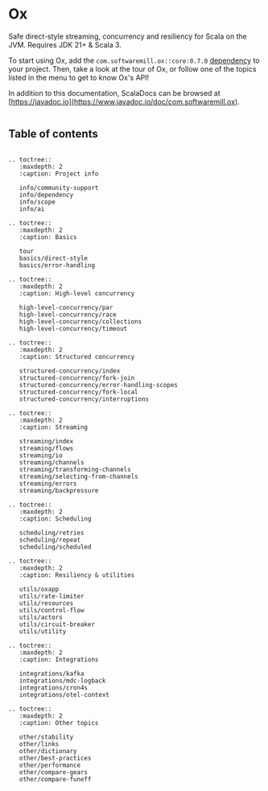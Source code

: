 # Ox

Safe direct-style streaming, concurrency and resiliency for Scala on the JVM. Requires JDK 21+ & Scala 3.

To start using Ox, add the `com.softwaremill.ox::core:0.7.0` [dependency](info/dependency.md) to your project. 
Then, take a look at the tour of Ox, or follow one of the topics listed in the menu to get to know Ox's API!

In addition to this documentation, ScalaDocs can be browsed at [https://javadoc.io](https://www.javadoc.io/doc/com.softwaremill.ox).

```{include} tour.md

```

## Table of contents

```{eval-rst}

.. toctree::
   :maxdepth: 2
   :caption: Project info

   info/community-support
   info/dependency
   info/scope
   info/ai

.. toctree::
   :maxdepth: 2
   :caption: Basics
   
   tour
   basics/direct-style
   basics/error-handling

.. toctree::
   :maxdepth: 2   
   :caption: High-level concurrency
   
   high-level-concurrency/par
   high-level-concurrency/race
   high-level-concurrency/collections
   high-level-concurrency/timeout

.. toctree::
   :maxdepth: 2   
   :caption: Structured concurrency
   
   structured-concurrency/index
   structured-concurrency/fork-join
   structured-concurrency/error-handling-scopes
   structured-concurrency/fork-local
   structured-concurrency/interruptions

.. toctree::
   :maxdepth: 2
   :caption: Streaming

   streaming/index
   streaming/flows
   streaming/io
   streaming/channels
   streaming/transforming-channels
   streaming/selecting-from-channels
   streaming/errors
   streaming/backpressure
   
.. toctree::
   :maxdepth: 2   
   :caption: Scheduling

   scheduling/retries
   scheduling/repeat
   scheduling/scheduled

.. toctree::
   :maxdepth: 2   
   :caption: Resiliency & utilities
   
   utils/oxapp
   utils/rate-limiter
   utils/resources
   utils/control-flow
   utils/actors
   utils/circuit-breaker
   utils/utility

.. toctree::
   :maxdepth: 2
   :caption: Integrations

   integrations/kafka
   integrations/mdc-logback
   integrations/cron4s
   integrations/otel-context

.. toctree::
   :maxdepth: 2
   :caption: Other topics
   
   other/stability
   other/links
   other/dictionary
   other/best-practices
   other/performance
   other/compare-gears
   other/compare-funeff
